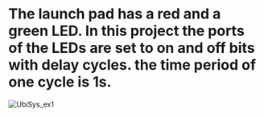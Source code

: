 # The launch pad has a red and a green LED. In this project the ports of the LEDs are set to on and off bits with delay cycles. the time period of one cycle is 1s.

![UbiSys_ex1](https://user-images.githubusercontent.com/48198017/116542759-51525d80-a8ed-11eb-8755-af889307c6b4.gif)
